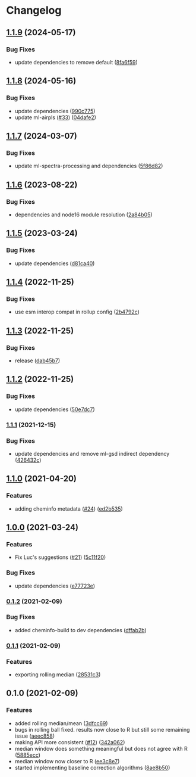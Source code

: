 # Changelog

## [1.1.9](https://github.com/cheminfo/baselines/compare/v1.1.8...v1.1.9) (2024-05-17)


### Bug Fixes

* update dependencies to remove default ([8fa6f59](https://github.com/cheminfo/baselines/commit/8fa6f59d874d2a58b1e05dbb29081f22ab1fd478))

## [1.1.8](https://github.com/cheminfo/baselines/compare/v1.1.7...v1.1.8) (2024-05-16)


### Bug Fixes

* update dependencies ([990c775](https://github.com/cheminfo/baselines/commit/990c7751a399c2647659624b2623c658787a56a5))
* update ml-airpls ([#33](https://github.com/cheminfo/baselines/issues/33)) ([04dafe2](https://github.com/cheminfo/baselines/commit/04dafe26524574a0653a1dccb15305a4808ac2a0))

## [1.1.7](https://github.com/cheminfo/baselines/compare/v1.1.6...v1.1.7) (2024-03-07)


### Bug Fixes

* update ml-spectra-processing and dependencies ([5f86d82](https://github.com/cheminfo/baselines/commit/5f86d82ad1876547e19abd3eb18e847b8a188019))

## [1.1.6](https://github.com/cheminfo/baselines/compare/v1.1.5...v1.1.6) (2023-08-22)


### Bug Fixes

* dependencies and node16 module resolution ([2a84b05](https://github.com/cheminfo/baselines/commit/2a84b0594d743fe16ff5c043486954ab060960a4))

## [1.1.5](https://github.com/cheminfo/baselines/compare/v1.1.4...v1.1.5) (2023-03-24)


### Bug Fixes

* update dependencies ([d81ca40](https://github.com/cheminfo/baselines/commit/d81ca40634db3ff0bb9a56fd277e291fe6f0990d))

## [1.1.4](https://github.com/cheminfo/baselines/compare/v1.1.3...v1.1.4) (2022-11-25)


### Bug Fixes

* use esm interop compat in rollup config ([2b4792c](https://github.com/cheminfo/baselines/commit/2b4792c6ebef3e8b336c835f040ee6739cb4aac6))

## [1.1.3](https://github.com/cheminfo/baselines/compare/v1.1.2...v1.1.3) (2022-11-25)


### Bug Fixes

* release ([dab45b7](https://github.com/cheminfo/baselines/commit/dab45b793d9eadbe9342a8675e08616cfd11e6f2))

## [1.1.2](https://github.com/cheminfo/baselines/compare/v1.1.1...v1.1.2) (2022-11-25)


### Bug Fixes

* update dependencies ([50e7dc7](https://github.com/cheminfo/baselines/commit/50e7dc732ba0d3dea9c6bb4dcdcc675f158d8f05))

### [1.1.1](https://www.github.com/cheminfo/baselines/compare/v1.1.0...v1.1.1) (2021-12-15)


### Bug Fixes

* update dependencies and remove ml-gsd indirect dependency ([426432c](https://www.github.com/cheminfo/baselines/commit/426432c0a49478fea972360c017ef6d7b6ae7234))

## [1.1.0](https://www.github.com/cheminfo/baselines/compare/v1.0.0...v1.1.0) (2021-04-20)


### Features

* adding cheminfo metadata ([#24](https://www.github.com/cheminfo/baselines/issues/24)) ([ed2b535](https://www.github.com/cheminfo/baselines/commit/ed2b535e52410f32c8b4e39257caa866b27b709b))

## [1.0.0](https://www.github.com/cheminfo/baselines/compare/v0.1.2...v1.0.0) (2021-03-24)


### Features

* Fix Luc's suggestions ([#21](https://www.github.com/cheminfo/baselines/issues/21)) ([5c11f20](https://www.github.com/cheminfo/baselines/commit/5c11f201a7ce1122baf48f52179e40efea99a641))


### Bug Fixes

* update dependencies ([e77723e](https://www.github.com/cheminfo/baselines/commit/e77723eebfd17896a57893dec1e559b886e2511e))

### [0.1.2](https://www.github.com/cheminfo/baselines/compare/v0.1.1...v0.1.2) (2021-02-09)


### Bug Fixes

* added cheminfo-build to dev dependencies ([dffab2b](https://www.github.com/cheminfo/baselines/commit/dffab2b2daeb48d6a5fd5c40f34f0c886e38cad5))

### [0.1.1](https://www.github.com/cheminfo/baselines/compare/v0.1.0...v0.1.1) (2021-02-09)


### Features

* exporting rolling median ([28531c3](https://www.github.com/cheminfo/baselines/commit/28531c31d7c34fdcd0e417d68e67d6e8a2ce0db0))

## 0.1.0 (2021-02-09)


### Features

* added rolling median/mean ([3dfcc69](https://www.github.com/cheminfo/baselines/commit/3dfcc69c0bce4f13ec877ba47c4e8fe8c1e85fb1))
* bugs in rolling ball fixed. results now close to R but still some remaining issue ([aeec858](https://www.github.com/cheminfo/baselines/commit/aeec858dcc7a1c9a0e9ecdbf19fca0c24317d2b5))
* making API more consistent ([#12](https://www.github.com/cheminfo/baselines/issues/12)) ([342a062](https://www.github.com/cheminfo/baselines/commit/342a0623aec0f19fa5184aa1bc32182434d2772b))
* median window does something meaningful but does not agree with R ([5885ecc](https://www.github.com/cheminfo/baselines/commit/5885ecc97931feeb9978683bb47bae9b529ac5ee))
* median window now closer to R ([ee3c8e7](https://www.github.com/cheminfo/baselines/commit/ee3c8e72c071abe9bc4b6ecec82b219eac69d99a))
* started implementing baseline correction algorithms ([8ae8b50](https://www.github.com/cheminfo/baselines/commit/8ae8b50d2a534f3e7b2fd62b0dd431332cd883ee))
